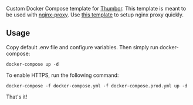 Custom Docker Compose template for [Thumbor](http://thumbor.org/).
This template is meant to be used with [nginx-proxy](https://github.com/jwilder/nginx-proxy). Use [this template](https://github.com/rann91/docker-compose-nginx-proxy) to setup nginx proxy quickly.

## Usage
Copy default .env file and configure variables. Then simply run docker-compose:
```
docker-compose up -d
```

To enable HTTPS, run the following command:
```
docker-compose -f docker-compose.yml -f docker-compose.prod.yml up -d
```

That's it!
 